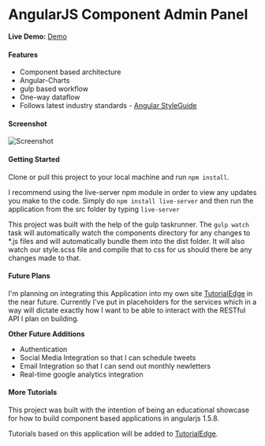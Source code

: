 AngularJS Component Admin Panel
================================

**Live Demo:** [Demo](https://elliotforbes.co.uk/angular-demo/#/)

#### Features

* Component based architecture
* Angular-Charts
* gulp based workflow
* One-way dataflow
* Follows latest industry standards - [Angular StyleGuide](https://github.com/toddmotto/angular-styleguide)

#### Screenshot

![Screenshot](https://elliotforbes.co.uk/img/angular-admin.PNG)

#### Getting Started

Clone or pull this project to your local machine and run ```npm install```.

I recommend using the live-server npm module in order to view any updates you make to the code. Simply do ```npm install live-server``` and then run the application from the src folder by typing ```live-server```

This project was built with the help of the gulp taskrunner. The ```gulp watch``` task will automatically watch the components directory for any changes to *.js files and will automatically bundle them into the dist folder. It will also watch our style.scss file and compile that to css for us should there be any changes made to that.

#### Future Plans

I'm planning on integrating this Application into my own site [TutorialEdge](https://tutorialedge.net) in the near future. Currently I've put in placeholders for the services which in a way will dictate exactly how I want to be able to interact with the RESTful API I plan on building. 

**Other Future Additions**

* Authentication
* Social Media Integration so that I can schedule tweets
* Email Integration so that I can send out monthly newletters
* Real-time google analytics integration

#### More Tutorials

This project was built with the intention of being an educational showcase for how to build component based applications in angularjs 1.5.8. 

Tutorials based on this application will be added to [TutorialEdge](https://tutorialedge.net).